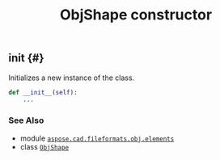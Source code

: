 ﻿---
title: ObjShape constructor
second_title: Aspose.CAD for Python via .NET API References
description: 
type: docs
weight: 10
url: /python-net/aspose.cad.fileformats.obj.elements/objshape/__init__/
is_root: false
---

## __init__ {#}

Initializes a new instance of the  class.



```python
def __init__(self):
    ...
```





### See Also
* module [`aspose.cad.fileformats.obj.elements`](../../)
* class [`ObjShape`](/cad/python-net/aspose.cad.fileformats.obj.elements/objshape)
